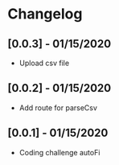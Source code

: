 # Changelog
## [0.0.3] - 01/15/2020
* Upload csv file
## [0.0.2] - 01/15/2020
* Add route for parseCsv
## [0.0.1] - 01/15/2020
* Coding challenge autoFi